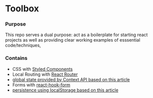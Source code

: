 # Toolbox

### Purpose

This repo serves a dual purpose: act as a boilerplate for starting react projects as well as providing clear working examples of esssential code/techniques,

### Contains
* CSS with [Styled Components](https://styled-components.com/)
* Local Routing with [React Router](https://reacttraining.com/react-router/web/guides/quick-start)
* [global state provided by Context API based on this article](https://medium.com/simply/state-management-with-react-hooks-and-context-api-at-10-lines-of-code-baf6be8302c)
* Forms with [react-hook-form](https://react-hook-form.com/)
* [persistence using localStorage based on this article](https://www.robinwieruch.de/local-storage-react)